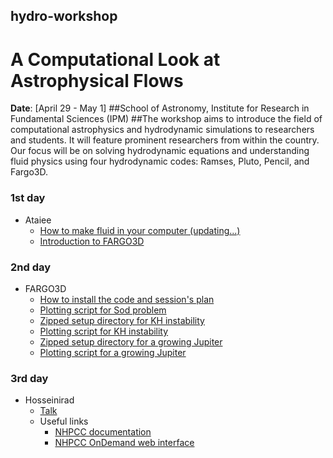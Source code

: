 ## hydro-workshop

# A Computational Look at Astrophysical Flows
**Date**: [April 29 - May 1]
##School of Astronomy, Institute for Research in Fundamental Sciences (IPM)
##The workshop aims to introduce the field of computational astrophysics and hydrodynamic simulations to researchers and students. It will feature prominent researchers from within the country. Our focus will be on solving hydrodynamic equations and understanding fluid physics using four hydrodynamic codes: Ramses, Pluto, Pencil, and Fargo3D.


### 1st day
* Ataiee
    + [How to make fluid in your computer (updating...)](1st-day/numerical_hydro_basics.odp)
    + [Introduction to FARGO3D](1st-day/fargo3d_intro.pdf)

### 2nd day

* FARGO3D
    + [How to install the code and session's plan](2nd-day/fargo3d_material/usergueid.pdf)
    + [Plotting script for Sod problem](2nd-day/fargo3d_material/sod1dplot.py)
    + [Zipped setup directory for KH instability](2nd-day/fargo3d_material/KH.zip)
    + [Plotting script for KH instability](2nd-day/fargo3d_material/KHplot.py)
    + [Zipped setup directory for a growing Jupiter](2nd-day/fargo3d_material/gjup.zip)
    + [Plotting script for a growing Jupiter](2nd-day/fargo3d_material/gjup.py)

### 3rd day

* Hosseinirad
    + [Talk](3rd-day/Parallel-computing-for-astro.odp)
    + Useful links
        - [NHPCC documentation](https://docs.hpc.iut.ac.ir/about_the_hpc/)
        - [NHPCC OnDemand web interface](https://docs.hpc.iut.ac.ir/user_guide/ondemand/overview/#interactive-apps)
       
